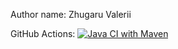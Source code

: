 Author name: Zhugaru Valerii

GitHub Actions: [![Java CI with Maven](https://github.com/trussssssmidadi/T-SystemsJavaSchoolExam/actions/workflows/maven.yml/badge.svg?branch=master)](https://github.com/trussssssmidadi/T-SystemsJavaSchoolExam/actions/workflows/maven.yml)
